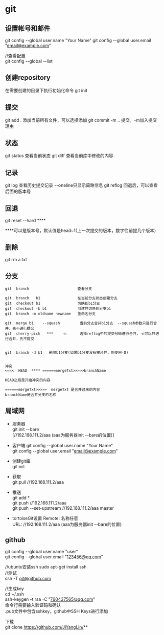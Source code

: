 # git

## 设置帐号和邮件

git config --global user.name "Your Name"
git config --global user.email "email@example.com"

//查看配置  
git config --global  --list

## 创建repository

在需要创建的目录下执行初始化命令
git init


## 提交

git add .            添加当前所有文件，可以选择添加
git commit -m  ..    提交，-m加入提交理由


## 状态

git status           查看当前状态
git diff             查看当前库中修改的内容


## 记录

git log              查看历史提交记录   --oneline只显示简略信息
git reflog           回退后，可以查看后面的版本号


## 回退

git reset  --hard  ****

****可以是版本号，默认值是head~1(上一次提交的版本，数字往前提几个版本)



## 删除

git rm  a.txt


## 分支

```
git  branch                      查看分支  

git  branch   b1                 在当前分支状态创建分支  
git  checkout b1                 切换到b1分支  
git  checkout -b b1              创建并切换到分支b1  
git  branch -m oldname newname   重命名分支   

git  merge b1    --squash         当前分支合并b1分支  --squash参数只进行合并，先不进行提交  
git  cherry-pick   ***    -n      选择reflog中的提交号码进行合并，-n可以只进行合并，先不提交  


git  branch -d b1   删除b1分支(如果b1分支没有被合并，则使用-D)  


冲突
<<<<  HEAD  **** ======mergeTxt>>>>>branchName    

HEAD之后是开始冲突的内容

======mergeTxt>>>>>  mergeTxt 是合并过来的内容
branchName是合并分支的名称

```

## 局域网

+ 服务器  
  git init --bare   
  [//192.168.111.2/aaa (aaa为服务器init --bare的位置)]

+ 客户端
  git config --global user.name "Your Name"  
  git config --global user.email "email@example.com"

+ 创建git库    
  git init  

+ 获取  
  git pull   //192.168.111.2/aaa



+ 推送  
  git add *  
  git push  //192.168.111.2/aaa  
  git push --set-upstream //192.168.111.2/aaa master  



+ tortoiseGit设置
  Remote: 名称任意  
  URL: //192.168.111.2/aaa (aaa为服务器init --bare的位置)  


## github

git config --global user.name "user"  
git config --global user.email "123456@qq.com"  

//ubuntu安装ssh
sudo apt-get install ssh  
//测试  
ssh -T git@github.com  

//生成key  
cd ~/.ssh     
ssh-keygen -t rsa -C "760437565@qq.com"    
命令行需要输入验证码和确认    
.pub文件中包含sshkey，github中SSH Keys进行添加    

下载  
git clone https://github.com/JiYangLin/**  
